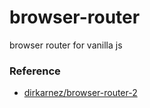 browser-router
==============
browser router for vanilla js

### Reference
- [dirkarnez/browser-router-2](https://github.com/dirkarnez/browser-router-2)
